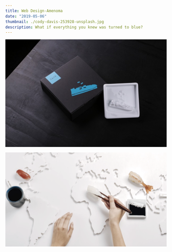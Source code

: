 ```yaml
---
title: Web Design-Amenoma
date: "2019-05-06"
thumbnail: ./cody-davis-253928-unsplash.jpg
description: What if everything you knew was turned to blue?
---
```


![It's all blue](./cody-davis-253925-unsplash.jpg)

![It's all blue](./cody-davis-259003-unsplash.jpg)